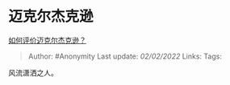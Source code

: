 # 迈克尔杰克逊
[如何评价迈克尔杰克逊？](https://www.zhihu.com/question/24643121/answer/1413451369)

> Author: #Anonymity
> Last update: *02/02/2022*
> Links:
> Tags:

风流潇洒之人。

